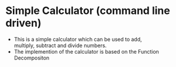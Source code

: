 # Simple Calculator (command line driven)  

* This is a simple calculator which can be used to add,  
multiply,  subtract and divide numbers.  
* The implemention of the calculator is based on the Function Decompositon